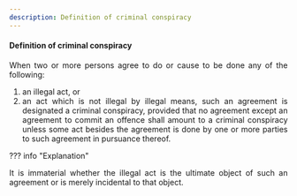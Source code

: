 ```yaml
---
description: Definition of criminal conspiracy
---
```


#### Definition of criminal conspiracy
<div style="text-align: justify">

When two or more persons agree to do or cause to be done any of the following:

</div>

1. <div style="text-align: justify"> an illegal act, or
2. <div style="text-align: justify"> an act which is not illegal by illegal means, such an agreement is designated a criminal conspiracy, provided that no agreement except an agreement to commit an offence shall amount to a criminal conspiracy unless some act besides the agreement is done by one or more parties to such agreement in pursuance thereof.

??? info "Explanation"
    <div style="text-align: justify"> It is immaterial whether the illegal act is the ultimate object of such an agreement or is merely incidental to that object.
